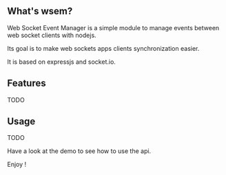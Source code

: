 ## What's wsem?

  Web Socket Event Manager is a simple module to manage events between web socket clients with nodejs.

  Its goal is to make web sockets apps clients synchronization easier.

  It is based on expressjs and socket.io.

## Features

TODO

## Usage

TODO

Have a look at the demo to see how to use the api.

Enjoy !
